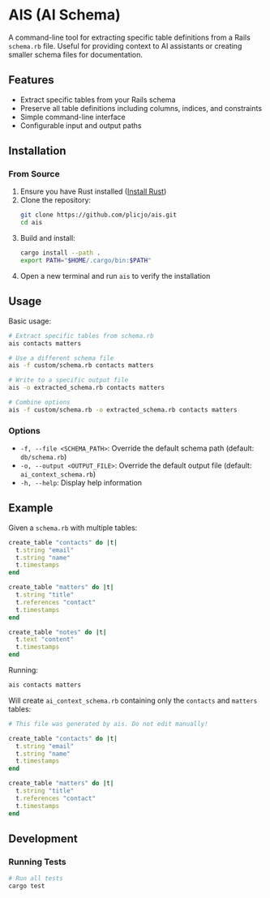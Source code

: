 # AIS (AI Schema)

A command-line tool for extracting specific table definitions from a Rails `schema.rb` file.
Useful for providing context to AI assistants or creating smaller schema files for documentation.

## Features

- Extract specific tables from your Rails schema
- Preserve all table definitions including columns, indices, and constraints
- Simple command-line interface
- Configurable input and output paths

## Installation

### From Source

1. Ensure you have Rust installed ([Install Rust](https://www.rust-lang.org/tools/install))
2. Clone the repository:
   ```bash
   git clone https://github.com/plicjo/ais.git
   cd ais
   ```
3. Build and install:
   ```bash
   cargo install --path .
   export PATH="$HOME/.cargo/bin:$PATH"
   ```
4. Open a new terminal and run `ais` to verify the installation

## Usage

Basic usage:
```bash
# Extract specific tables from schema.rb
ais contacts matters

# Use a different schema file
ais -f custom/schema.rb contacts matters

# Write to a specific output file
ais -o extracted_schema.rb contacts matters

# Combine options
ais -f custom/schema.rb -o extracted_schema.rb contacts matters
```

### Options

- `-f, --file <SCHEMA_PATH>`: Override the default schema path (default: `db/schema.rb`)
- `-o, --output <OUTPUT_FILE>`: Override the default output file (default: `ai_context_schema.rb`)
- `-h, --help`: Display help information

## Example

Given a `schema.rb` with multiple tables:

```ruby
create_table "contacts" do |t|
  t.string "email"
  t.string "name"
  t.timestamps
end

create_table "matters" do |t|
  t.string "title"
  t.references "contact"
  t.timestamps
end

create_table "notes" do |t|
  t.text "content"
  t.timestamps
end
```

Running:
```bash
ais contacts matters
```

Will create `ai_context_schema.rb` containing only the `contacts` and `matters` tables:

```ruby
# This file was generated by ais. Do not edit manually!

create_table "contacts" do |t|
  t.string "email"
  t.string "name"
  t.timestamps
end

create_table "matters" do |t|
  t.string "title"
  t.references "contact"
  t.timestamps
end
```

## Development

### Running Tests

```bash
# Run all tests
cargo test
```
